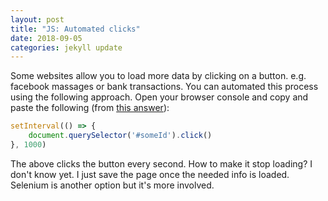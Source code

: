```yaml
---
layout: post
title: "JS: Automated clicks"
date: 2018-09-05
categories: jekyll update
---
```


Some websites allow you to load more data by clicking on a button. e.g. facebook massages or bank transactions. You can automated this process using the following approach. Open your browser console and copy and paste the following (from [this answer](https://stackoverflow.com/questions/62642409/how-do-i-automate-clicking-a-button-in-javascript)):

``` javascript
setInterval(() => {
    document.querySelector('#someId').click()
}, 1000) 
```
The above clicks the button every second. How to make it stop loading? I don't know yet. I just save the page once the needed info is loaded. Selenium is another option but it's more involved.
